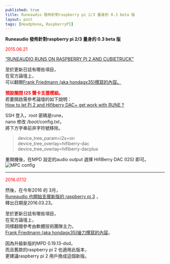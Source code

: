 ```yaml
---
published: true
title: Runeaudio 發佈針對raspberry pi 2/3 量身的 0.3 beta 版
layout: post
tags: [Headphone, RaspberryPI]
---
```


**Runeaudio 發佈針對raspberry pi 2/3 量身的 0.3 beta 版**

<font color="red">2015.06.21</font>

[“RUNEAUDIO RUNS ON RASPBERRY PI 2 AND CUBIETRUCK”][1]    

至於更新日誌有哪些項目，    
在官方論壇上，    
可以翻閱[Frank Friedmann (aka hondagx35)撰寫的內容。][2]   

**<font color="red">預設關閉 I2S 聲卡支援模組。</font>**    
若要開啟需參考論壇的如下說明：    
[How to let Pi 2 and Hifiberry DAC+ get work with RUNE ?][3]

SSH 登入，root 密碼是rune，   
nano 修改 /boot/config.txt，    
將下方字串前井字符號移除。    
    
> 
> device_tree_param=i2s=on      
> device_tree_overlay=hifiberry-dac   
> device_tree_overlay=hifiberry-dacplus      
>    
    
重開機後，在MPD 設定的audio output 選擇 HifiBerry DAC (I2S) 即可。     
![MPC config][img01]


------------------------------

<font color="red">2016.07.12</font>

然後，在今年2016 的 3月，   
[Runeaudio 也開始支援新版的 raspberry pi 3][4] ，   
釋出日期是2016.03.23。    

至於更新日誌有哪些項目，    
在官方論壇上，    
同樣翻閱參考由軟體技術團隊主力，    
[Frank Friedmann (aka hondagx35)操刀撰寫的內容][5]。    

因為升級新版的MPD 0.19.13-dsd，   
而且舊款的raspberry pi 2 也適用此版本，   
更建議raspberry pi 2 用戶換成這個新版。   


[1]: http://www.runeaudio.com/runeaudio-runs-on-raspberry-pi-2-and-cubietruck/
[2]: http://www.runeaudio.com/forum/the-new-4-core-raspberry-pi-t862-40.html#p5386
[3]: http://www.runeaudio.com/forum/how-to-let-pi-2-and-hifiberry-dac-get-work-with-rune-t990.html#p5941
[4]: http://www.runeaudio.com/runeaudio-runs-raspberry-pi-3-model-b/
[5]: 
http://www.runeaudio.com/forum/the-raspberry-pi-3-t3256-80.html#p12370
[img01]: https://res.cloudinary.com/shengshampoo/image/upload/v1468286829/cm1infz-fs8_dzst5j.png